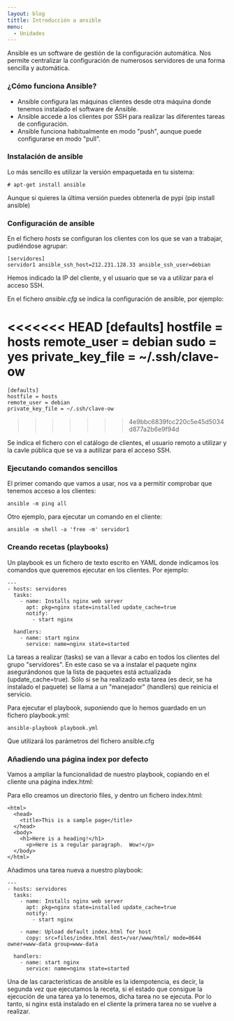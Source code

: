 ```yaml
---
layout: blog
tittle: Introducción a ansible
menu:
  - Unidades
---
```


Ansible es un software de gestión de la configuración automática. Nos
permite centralizar la configuración de numerosos servidores de una
forma sencilla y automática.

### ¿Cómo funciona Ansible?

* Ansible configura las máquinas clientes desde otra máquina donde
tenemos instalado el software de Ansible.
* Ansible accede a los clientes por SSH para realizar las diferentes
tareas de configuración.
* Ansible funciona habitualmente en modo "push", aunque puede
configurarse en modo "pull".

### Instalación de ansible

Lo más sencillo es utilizar la versión empaquetada en tu sistema:

    # apt-get install ansible

Aunque si quieres la última versión puedes obtenerla de pypi (pip
install ansible)

### Configuración de ansible

En el fichero *hosts* se configuran los clientes con los que se van a trabajar, pudiéndose agrupar:

    [servidores]
    servidor1 ansible_ssh_host=212.231.128.33 ansible_ssh_user=debian

Hemos indicado la IP del cliente, y el usuario que se va a utilizar para el acceso SSH.

En el fichero *ansible.cfg* se indica la configuración de ansible, por ejemplo:

<<<<<<< HEAD
        [defaults]
        hostfile = hosts
        remote_user = debian
	sudo = yes
        private_key_file = ~/.ssh/clave-ow
=======
    [defaults]
    hostfile = hosts
    remote_user = debian
    private_key_file = ~/.ssh/clave-ow
>>>>>>> 4e9bbc6839fcc220c5e45d5034d877a2b6e9f94d

Se indica el fichero con el catálogo de clientes, el usuario remoto a
utilizar y la cavle pública que se va a autilizar para el acceso SSH.

### Ejecutando comandos sencillos

El primer comando que vamos a usar, nos va a permitir comprobar que tenemos acceso a los clientes:

    ansible -m ping all

Otro ejemplo, para ejecutar un comando en el cliente:

    ansible -m shell -a 'free -m' servidor1

### Creando recetas (playbooks)

Un playbook es un fichero de texto escrito en YAML  donde indicamos
los comandos que queremos ejecutar en los clientes. Por ejemplo:

    ---
    - hosts: servidores
      tasks:
        - name: Installs nginx web server
          apt: pkg=nginx state=installed update_cache=true
          notify:
            - start nginx       

      handlers:
        - name: start nginx
          service: name=nginx state=started

La tareas a realizar (tasks) se van a llevar a cabo en todos los
clientes del grupo "servidores". En este caso se va a instalar el
paquete nginx asegurándonos que la lista de paquetes está actualizada
(update_cache=true). Sólo si se ha realizado esta tarea (es decir, se
ha instalado el paquete) se llama a un "manejador" (handlers) que
reinicia el servicio. 

Para ejecutar el playbook, suponiendo que lo hemos guardado en un
fichero playbook.yml:

    ansible-playbook playbook.yml

Que utilizará los parámetros del fichero ansible.cfg

### Añadiendo una página index por defecto

Vamos a ampliar la funcionalidad de nuestro playbook, copiando en el
cliente una página index.html:

Para ello creamos un directorio files, y dentro un fichero index.html:

    <html>
      <head>
        <title>This is a sample page</title>
      </head>
      <body>
        <h1>Here is a heading!</h1>
          <p>Here is a regular paragraph.  Wow!</p>
      </body>
    </html>

Añadimos una tarea nueva a nuestro playbook:

    ---
    - hosts: servidores
      tasks:
        - name: Installs nginx web server
          apt: pkg=nginx state=installed update_cache=true
          notify:
            - start nginx       

        - name: Upload default index.html for host
          copy: src=files/index.html dest=/var/www/html/ mode=0644 owner=www-data group=www-data

      handlers:
        - name: start nginx
          service: name=nginx state=started

Una de las características de ansible es la idempotencia, es decir, la
segunda vez que ejecutamos la receta, si el estado que consigue la
ejecución de una tarea ya lo tenemos, dicha tarea no se ejecuta. Por
lo tanto, si nginx está instalado en el cliente la primera tarea no se
vuelve a realizar.

